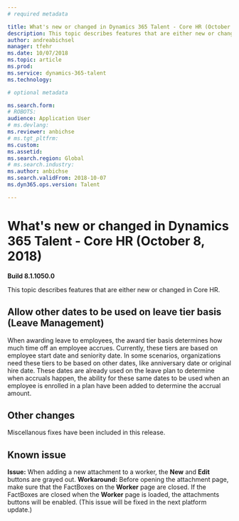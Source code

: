 ```yaml
---
# required metadata

title: What's new or changed in Dynamics 365 Talent - Core HR (October 8, 2018)
description: This topic describes features that are either new or changed in Microsoft Dynamics 365 Talent - Core HR for October 8, 2018.
author: andreabichsel
manager: tfehr
ms.date: 10/07/2018
ms.topic: article
ms.prod: 
ms.service: dynamics-365-talent
ms.technology: 

# optional metadata

ms.search.form: 
# ROBOTS: 
audience: Application User
# ms.devlang: 
ms.reviewer: anbichse
# ms.tgt_pltfrm: 
ms.custom: 
ms.assetid: 
ms.search.region: Global
# ms.search.industry: 
ms.author: anbichse
ms.search.validFrom: 2018-10-07
ms.dyn365.ops.version: Talent

---
```


# What's new or changed in Dynamics 365 Talent - Core HR (October 8, 2018)

**Build 8.1.1050.0**

This topic describes features that are either new or changed in Core HR.

## Allow other dates to be used on leave tier basis (Leave Management)

When awarding leave to employees, the award tier basis determines how much time off an employee accrues. Currently, these tiers are based on employee start date and seniority date. In some scenarios, organizations need these tiers to be based on other dates, like anniversary date or original hire date. These dates are already used on the leave plan to determine when accruals happen, the ability for these same dates to be used when an employee is enrolled in a plan have been added to determine the accrual amount. 

## Other changes
Miscellanous fixes have been included in this release.

## Known issue

**Issue:** When adding a new attachment to a worker, the **New** and **Edit** buttons are grayed out. **Workaround:** Before opening the attachment page, make sure that the FactBoxes on the **Worker** page are closed. If the FactBoxes are closed when the **Worker** page is loaded, the attachments buttons will be enabled. (This issue will be fixed in the next platform update.)
